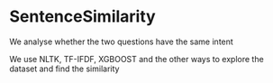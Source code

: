 # SentenceSimilarity
We analyse whether the two questions have the same intent 

We use NLTK, TF-IFDF, XGBOOST and the other ways to explore the dataset and find the similarity


